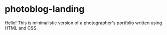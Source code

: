 # photoblog-landing
Hello! This is minimalistic version of a photographer's portfolio written using HTML and CSS.
